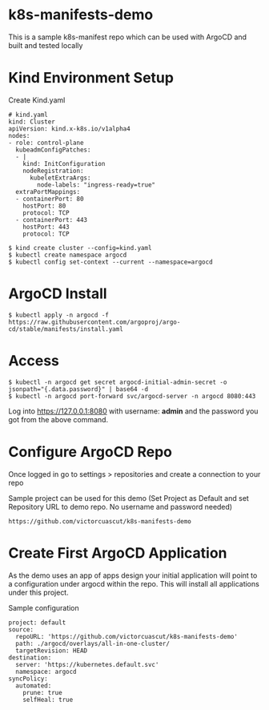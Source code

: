 # k8s-manifests-demo

This is a sample k8s-manifest repo which can be used with ArgoCD and built and tested locally

# Kind Environment Setup
Create Kind.yaml
```
# kind.yaml
kind: Cluster
apiVersion: kind.x-k8s.io/v1alpha4
nodes:
- role: control-plane
  kubeadmConfigPatches:
  - |
    kind: InitConfiguration
    nodeRegistration:
      kubeletExtraArgs:
        node-labels: "ingress-ready=true"
  extraPortMappings:
  - containerPort: 80
    hostPort: 80
    protocol: TCP
  - containerPort: 443
    hostPort: 443
    protocol: TCP
```

```
$ kind create cluster --config=kind.yaml
$ kubectl create namespace argocd
$ kubectl config set-context --current --namespace=argocd
```

# ArgoCD Install
```
$ kubectl apply -n argocd -f https://raw.githubusercontent.com/argoproj/argo-cd/stable/manifests/install.yaml
```

# Access
 ```
 $ kubectl -n argocd get secret argocd-initial-admin-secret -o jsonpath="{.data.password}" | base64 -d
 $ kubectl -n argocd port-forward svc/argocd-server -n argocd 8080:443
 ```
Log into https://127.0.0.1:8080 with username: **admin** and the password you got from the above command.
# Configure ArgoCD Repo
Once logged in go to settings > repositories and create a connection to your repo

Sample project can be used for this demo (Set Project as Default and set Repository URL to demo repo. No username and password needed)
```
https://github.com/victorcuascut/k8s-manifests-demo
```

# Create First ArgoCD Application
As the demo uses an app of apps design your initial application will point to a configuration under argocd within the repo. This will install all applications under this project.

Sample configuration
```
project: default
source:
  repoURL: 'https://github.com/victorcuascut/k8s-manifests-demo'
  path: ./argocd/overlays/all-in-one-cluster/
  targetRevision: HEAD
destination:
  server: 'https://kubernetes.default.svc'
  namespace: argocd
syncPolicy:
  automated:
    prune: true
    selfHeal: true
```

